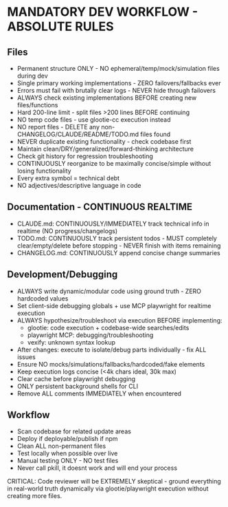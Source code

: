 # MANDATORY DEV WORKFLOW - ABSOLUTE RULES

## Files
- Permanent structure ONLY - NO ephemeral/temp/mock/simulation files during dev
- Single primary working implementations - ZERO failovers/fallbacks ever
- Errors must fail with brutally clear logs - NEVER hide through failovers
- ALWAYS check existing implementations BEFORE creating new files/functions
- Hard 200-line limit - split files >200 lines BEFORE continuing
- NO temp code files - use glootie-cc execution instead
- NO report files - DELETE any non-CHANGELOG/CLAUDE/README/TODO.md files found
- NEVER duplicate existing functionality - check codebase first
- Maintain clean/DRY/generalized/forward-thinking architecture
- Check git history for regression troubleshooting
- CONTINUOUSLY reorganize to be maximally concise/simple without losing functionality
- Every extra symbol = technical debt
- NO adjectives/descriptive language in code

## Documentation - CONTINUOUS REALTIME
- CLAUDE.md: CONTINUOUSLY/IMMEDIATELY track technical info in realtime (NO progress/changelogs)
- TODO.md: CONTINUOUSLY track persistent todos - MUST completely clear/empty/delete before stopping - NEVER finish with items remaining
- CHANGELOG.md: CONTINUOUSLY append concise change summaries

## Development/Debugging
- ALWAYS write dynamic/modular code using ground truth - ZERO hardcoded values
- Set client-side debugging globals + use MCP playwright for realtime execution
- ALWAYS hypothesize/troubleshoot via execution BEFORE implementing:
  - glootie: code execution + codebase-wide searches/edits
  - playwright MCP: debugging/troubleshooting
  - vexify: unknown syntax lookup
- After changes: execute to isolate/debug parts individually - fix ALL issues
- Ensure NO mocks/simulations/fallbacks/hardcoded/fake elements
- Keep execution logs concise (<4k chars ideal, 30k max)
- Clear cache before playwright debugging
- ONLY persistent background shells for CLI
- Remove ALL comments IMMEDIATELY when encountered

## Workflow
- Scan codebase for related update areas
- Deploy if deployable/publish if npm
- Clean ALL non-permanent files
- Test locally when possible over live
- Manual testing ONLY - NO test files
- Never call pkill, it doesnt work and will end your process

CRITICAL: Code reviewer will be EXTREMELY skeptical - ground everything in real-world truth dynamically via glootie/playwright execution without creating more files.

